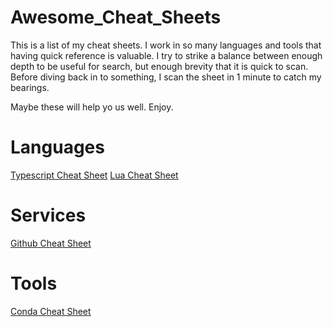 # Awesome_Cheat_Sheets
This is a list of my cheat sheets. I work in so many languages and tools that having quick reference is valuable. I try to strike a balance between enough depth to be useful for search, but enough brevity that it is quick to scan. Before diving back in to something, I scan the sheet in 1 minute to catch my bearings.

Maybe these will help yo us well. Enjoy.

# Languages
[Typescript Cheat Sheet](https://gist.github.com/JettIsOnTheNet/ac2dc182e716df5bb75bccdb9a972e2f)
[Lua Cheat Sheet](https://gist.github.com/JettIsOnTheNet/b7472ee8b1f5b324c498302b0f61957d)

# Services
[Github Cheat Sheet](https://gist.github.com/JettIsOnTheNet/c39b718af1c916462f13256d8e9e1484)

# Tools
[Conda Cheat Sheet](https://gist.github.com/JettIsOnTheNet/992e1713001f5d2a433832a02d167684)
